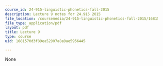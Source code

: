 ```yaml
---
course_id: 24-915-linguistic-phonetics-fall-2015
description: Lecture 9 notes for 24.915 2015
file_location: /coursemedia/24-915-linguistic-phonetics-fall-2015/1681570d3f89ea52907a8a9ae5956445_MIT24_915F15_lec9.pdf
file_type: application/pdf
layout: pdf
title: Lecture 9
type: course
uid: 1681570d3f89ea52907a8a9ae5956445

---
```

None